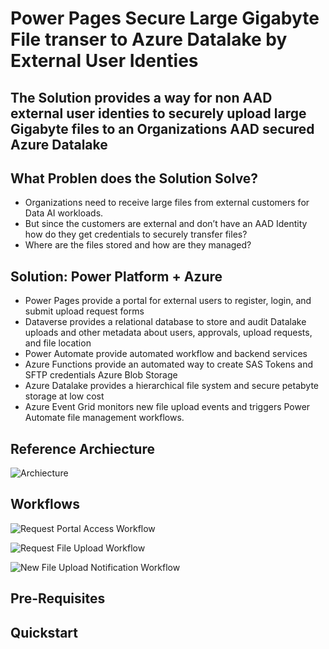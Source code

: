 # Power Pages Secure Large Gigabyte File transer to Azure Datalake by External User Identies

## The Solution provides a way for non AAD external user identies to securely upload large Gigabyte files to an Organizations AAD secured Azure Datalake

## What Problen does the Solution Solve?
* Organizations need to receive large files from external customers for Data AI workloads.
* But since the customers are external and don’t have an AAD Identity how do they get credentials to securely transfer files?
* Where  are the files stored and how are they managed?

## Solution: Power Platform + Azure
* Power Pages provide a portal for external users to register, login, and submit upload request forms
* Dataverse provides a relational database to store and audit Datalake uploads and other metadata about users, approvals, upload requests, and file location
* Power Automate provide automated workflow and backend services
* Azure Functions provide an automated way to create SAS Tokens and SFTP credentials Azure Blob Storage
* Azure Datalake provides  a hierarchical file system and secure petabyte storage at low cost
* Azure Event Grid monitors new file upload events and triggers Power Automate file management workflows.

## Reference Archiecture
![Archiecture](/docs/architecture.png)

## Workflows
![Request Portal Access Workflow](/docs/requestportalaccessworkflow.png)

![Request File Upload Workflow](/docs/requestfileuploadworkflow.png)

![New File Upload Notification Workflow](/docs/newfileuploadednotificationworkflow.png)


## Pre-Requisites

## Quickstart




